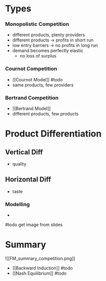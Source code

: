 
# Types
### Monopolistic Competition
- different products, plenty providers
- different products -> profits in short run
- low entry barriers -> no profits in long run
- demand becomes perfectly elastic
	- no loss of surplus
### Cournot Competition
- [[Cournot Model]] #todo
- same products, few providers
### Bertrand Competition
- [[Bertrand Model]]
- different products, few products
# Product Differentiation
## Vertical Diff
- quality
## Horizontal Diff
- taste
### Modelling
- 

#todo get image from slides
# Summary
![[FM_summary_competition.png]]
- [[Backward Induction]] #todo
- [[Nash Equilibrium]] #todo